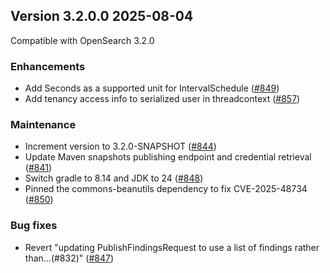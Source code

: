 ## Version 3.2.0.0 2025-08-04

Compatible with OpenSearch 3.2.0

### Enhancements
* Add Seconds as a supported unit for IntervalSchedule ([#849](https://github.com/opensearch-project/common-utils/pull/849))
* Add tenancy access info to serialized user in threadcontext ([#857](https://github.com/opensearch-project/common-utils/pull/857))

### Maintenance
* Increment version to 3.2.0-SNAPSHOT ([#844](https://github.com/opensearch-project/common-utils/pull/844))
* Update Maven snapshots publishing endpoint and credential retrieval ([#841](https://github.com/opensearch-project/common-utils/pull/841))
* Switch gradle to 8.14 and JDK to 24 ([#848](https://github.com/opensearch-project/common-utils/pull/848))
* Pinned the commons-beanutils dependency to fix CVE-2025-48734 ([#850](https://github.com/opensearch-project/common-utils/pull/850))

### Bug fixes
* Revert "updating PublishFindingsRequest to use a list of findings rather than...(#832)" ([#847](https://github.com/opensearch-project/common-utils/pull/847))